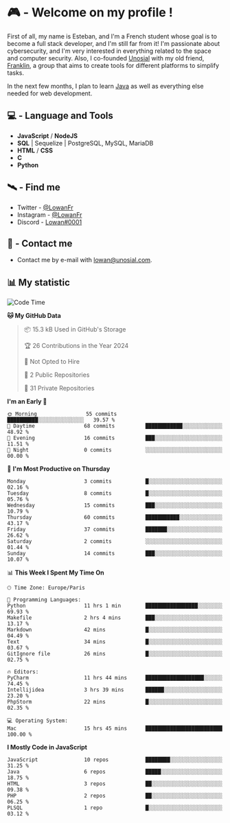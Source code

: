 # 🎮 - Welcome on my profile !
First of all, my name is Esteban, and I'm a French student whose goal is to become a full stack developer, and I'm still far from it!
I'm passionate about cybersecurity, and I'm very interested in everything related to the space and computer security.
Also, I co-founded [Unosial](https://github.com/Unosial) with my old friend, [Franklin](https://github.com/AbaFranklin/), a group that aims to create tools for different platforms to simplify tasks. 

In the next few months, I plan to learn [Java](https://www.java.com/) as well as everything else needed for web development.




## 💻 - Language and Tools
- **JavaScript** / **NodeJS**
- **SQL** | Sequelize | PostgreSQL, MySQL, MariaDB
- **HTML** / **CSS**
- **C**
- **Python**

## 🛰️ - Find me

 - Twitter - [@LowanFr](https://twitter.com/LowanFr/)
 - Instagram - [@LowanFr](https://instagram.com/LowanFr)
 - Discord -  [Lowan#0001](https://unosial.bio/Lowan)
 
## 📡 - Contact me
 - Contact me by e-mail with [lowan@unosial.com](mailto:lowan@unosial.com).

## 📊 My statistic
<!--START_SECTION:waka-->
![Code Time](http://img.shields.io/badge/Code%20Time-756%20hrs%2047%20mins-blue)

**🐱 My GitHub Data** 

> 📦 15.3 kB Used in GitHub's Storage 
 > 
> 🏆 26 Contributions in the Year 2024
 > 
> 🚫 Not Opted to Hire
 > 
> 📜 2 Public Repositories 
 > 
> 🔑 31 Private Repositories 
 > 
**I'm an Early 🐤** 

```text
🌞 Morning                55 commits          ██████████░░░░░░░░░░░░░░░   39.57 % 
🌆 Daytime                68 commits          ████████████░░░░░░░░░░░░░   48.92 % 
🌃 Evening                16 commits          ███░░░░░░░░░░░░░░░░░░░░░░   11.51 % 
🌙 Night                  0 commits           ░░░░░░░░░░░░░░░░░░░░░░░░░   00.00 % 
```
📅 **I'm Most Productive on Thursday** 

```text
Monday                   3 commits           █░░░░░░░░░░░░░░░░░░░░░░░░   02.16 % 
Tuesday                  8 commits           █░░░░░░░░░░░░░░░░░░░░░░░░   05.76 % 
Wednesday                15 commits          ███░░░░░░░░░░░░░░░░░░░░░░   10.79 % 
Thursday                 60 commits          ███████████░░░░░░░░░░░░░░   43.17 % 
Friday                   37 commits          ███████░░░░░░░░░░░░░░░░░░   26.62 % 
Saturday                 2 commits           ░░░░░░░░░░░░░░░░░░░░░░░░░   01.44 % 
Sunday                   14 commits          ███░░░░░░░░░░░░░░░░░░░░░░   10.07 % 
```


📊 **This Week I Spent My Time On** 

```text
🕑︎ Time Zone: Europe/Paris

💬 Programming Languages: 
Python                   11 hrs 1 min        █████████████████░░░░░░░░   69.93 % 
Makefile                 2 hrs 4 mins        ███░░░░░░░░░░░░░░░░░░░░░░   13.17 % 
Markdown                 42 mins             █░░░░░░░░░░░░░░░░░░░░░░░░   04.49 % 
Text                     34 mins             █░░░░░░░░░░░░░░░░░░░░░░░░   03.67 % 
GitIgnore file           26 mins             █░░░░░░░░░░░░░░░░░░░░░░░░   02.75 % 

🔥 Editors: 
PyCharm                  11 hrs 44 mins      ███████████████████░░░░░░   74.45 % 
Intellijidea             3 hrs 39 mins       ██████░░░░░░░░░░░░░░░░░░░   23.20 % 
PhpStorm                 22 mins             █░░░░░░░░░░░░░░░░░░░░░░░░   02.35 % 

💻 Operating System: 
Mac                      15 hrs 45 mins      █████████████████████████   100.00 % 
```

**I Mostly Code in JavaScript** 

```text
JavaScript               10 repos            ████████░░░░░░░░░░░░░░░░░   31.25 % 
Java                     6 repos             █████░░░░░░░░░░░░░░░░░░░░   18.75 % 
HTML                     3 repos             ██░░░░░░░░░░░░░░░░░░░░░░░   09.38 % 
PHP                      2 repos             ██░░░░░░░░░░░░░░░░░░░░░░░   06.25 % 
PLSQL                    1 repo              █░░░░░░░░░░░░░░░░░░░░░░░░   03.12 % 
```




<!--END_SECTION:waka-->
